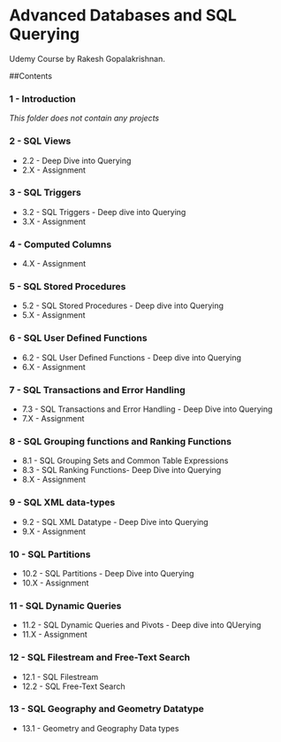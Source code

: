 # Advanced Databases and SQL Querying

Udemy Course by Rakesh Gopalakrishnan.

##Contents

### 1 - Introduction

*This folder does not contain any projects*

### 2 - SQL Views

* 2.2 - Deep Dive into Querying
* 2.X - Assignment

### 3 - SQL Triggers

* 3.2 - SQL Triggers - Deep dive into Querying
* 3.X - Assignment

### 4 - Computed Columns

* 4.X - Assignment

### 5 - SQL Stored Procedures

* 5.2 - SQL Stored Procedures - Deep dive into Querying
* 5.X - Assignment

### 6 - SQL User Defined Functions

* 6.2 - SQL User Defined Functions - Deep dive into Querying
* 6.X - Assignment

### 7 - SQL Transactions and Error Handling

* 7.3 - SQL Transactions and Error Handling - Deep Dive into Querying
* 7.X - Assignment

### 8 - SQL Grouping functions and Ranking Functions

* 8.1 - SQL Grouping Sets and Common Table Expressions
* 8.3 - SQL Ranking Functions- Deep Dive into Querying
* 8.X - Assignment

### 9 - SQL XML data-types

* 9.2 - SQL XML Datatype - Deep Dive into Querying
* 9.X - Assignment

### 10 - SQL Partitions

* 10.2 - SQL Partitions - Deep Dive into Querying
* 10.X - Assignment

### 11 - SQL Dynamic Queries

* 11.2 - SQL Dynamic Queries and Pivots - Deep dive into QUerying
* 11.X - Assignment

### 12 - SQL Filestream and Free-Text Search

* 12.1 - SQL Filestream
* 12.2 - SQL Free-Text Search

### 13 - SQL Geography and Geometry Datatype

* 13.1 - Geometry and Geography Data types
